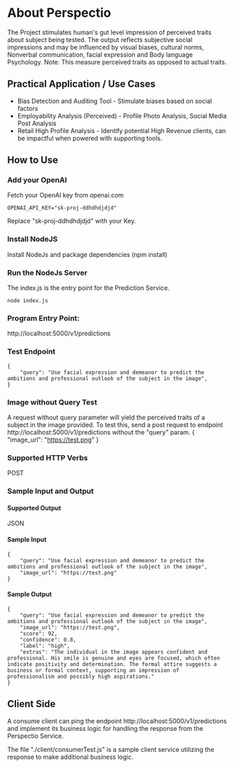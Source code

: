 # About Perspectio
The Project stimulates human's gut level impression of perceived traits about subject being tested.
The output reflects subjective social impressions and may be influenced by visual biases, cultural norms, Nonverbal communication, facial expression and Body language Psychology.
Note: This measure perceived traits as opposed to actual traits.

## Practical Application / Use Cases
<ul>
    <li>Bias Detection and Auditing Tool - Stimulate biases based on social factors</li>
    <li>Employability Analysis (Perceived) - Profile Photo Analysis, Social Media Post Analysis</li>
    <li>Retail High Profile Analysis - Identify potential High Revenue clients, can be impactful when powered with supporting tools.</li>
</ul>

## How to Use
### Add your OpenAI
Fetch your OpenAI key from openai.com
```
OPENAI_API_KEY="sk-proj-ddhdhdjdjd"
```
Replace "sk-proj-ddhdhdjdjd" with your Key.
### Install NodeJS
Install NodeJs and package dependencies (npm install)
### Run the NodeJs Server
The index.js is the entry point for the Prediction Service.
```
node index.js
```

### Program Entry Point:

http://localhost:5000/v1/predictions
### Test Endpoint
```
{
    "query": "Use facial expression and demeanor to predict the ambitions and professional outlook of the subject in the image",
}
```

### Image without Query Test
A request without query parameter will yield the perceived traits of a subject in the image provided.
To test this, send a post request to endpoint http://localhost:5000/v1/predictions without the "query" param.
{
    "image_url": "https://test.png"
}

### Supported HTTP Verbs
POST

### Sample Input and Output

#### Supported Output
JSON



#### Sample Input
```
{
    "query": "Use facial expression and demeanor to predict the ambitions and professional outlook of the subject in the image",
    "image_url": "https://test.png"
}
```

#### Sample Output
```
{
    "query": "Use facial expression and demeanor to predict the ambitions and professional outlook of the subject in the image",
    "image_url": "https://test.png",
    "score": 92,
    "confidence": 0.8,
    "label": "high",
    "extras": "The individual in the image appears confident and professional. His smile is genuine and eyes are focused, which often indicate positivity and determination. The formal attire suggests a business or formal context, supporting an impression of professionalism and possibly high aspirations."
}
```

## Client Side
A consume client can ping the endpoint http://localhost:5000/v1/predictions and implement its business logic for handling the response from the Perspectio Service.

The file "./client/consumerTest.js" is a sample client service utilizing the response to make additional business logic.